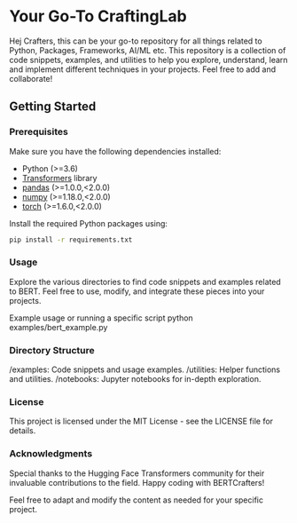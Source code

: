 
# Your Go-To CraftingLab

Hej Crafters, this can be your go-to repository for all things related to Python, Packages, Frameworks, AI/ML etc. This repository is a collection of code snippets, examples, and utilities to help you explore, understand, learn and implement different techniques in your projects. Feel free to add and collaborate!


## Getting Started

### Prerequisites

Make sure you have the following dependencies installed:

- Python (>=3.6)
- [Transformers](https://github.com/huggingface/transformers) library
- [pandas](https://pandas.pydata.org/pandas-docs/stable/getting_started/install.html) (>=1.0.0,<2.0.0)
- [numpy](https://numpy.org/install/) (>=1.18.0,<2.0.0)
- [torch](https://pytorch.org/get-started/locally/) (>=1.6.0,<2.0.0)
  
Install the required Python packages using:

```bash
pip install -r requirements.txt
```



### Usage
Explore the various directories to find code snippets and examples related to BERT. Feel free to use, modify, and integrate these pieces into your projects.

Example usage or running a specific script
python examples/bert_example.py

### Directory Structure
/examples: Code snippets and usage examples.
/utilities: Helper functions and utilities.
/notebooks: Jupyter notebooks for in-depth exploration.


### License
This project is licensed under the MIT License - see the LICENSE file for details.

### Acknowledgments
Special thanks to the Hugging Face Transformers community for their invaluable contributions to the field.
Happy coding with BERTCrafters!


Feel free to adapt and modify the content as needed for your specific project.
